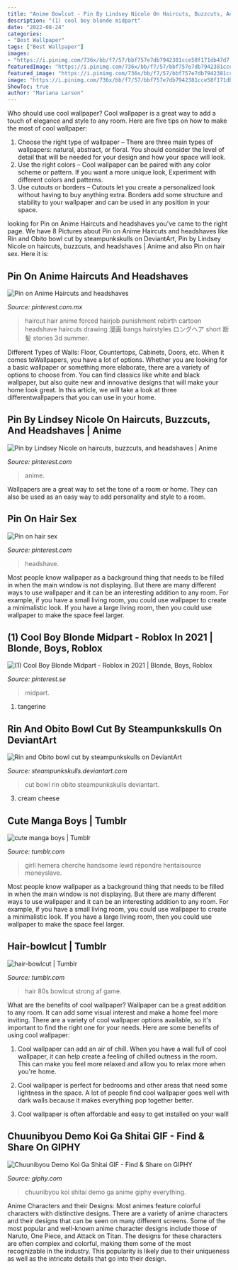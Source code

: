 ```yaml
---
title: "Anime Bowlcut - Pin By Lindsey Nicole On Haircuts, Buzzcuts, And Headshaves"
description: "(1) cool boy blonde midpart"
date: "2022-08-24"
categories:
- "Best Wallpaper"
tags: ["Best Wallpaper"]
images:
- "https://i.pinimg.com/736x/bb/f7/57/bbf757e7db7942381cce58f171db47d7.jpg"
featuredImage: "https://i.pinimg.com/736x/bb/f7/57/bbf757e7db7942381cce58f171db47d7.jpg"
featured_image: "https://i.pinimg.com/736x/bb/f7/57/bbf757e7db7942381cce58f171db47d7.jpg"
image: "https://i.pinimg.com/736x/bb/f7/57/bbf757e7db7942381cce58f171db47d7.jpg"
ShowToc: true
author: "Mariana Larson"
---
```



Who should use cool wallpaper?
Cool wallpaper is a great way to add a touch of elegance and style to any room. Here are five tips on how to make the most of cool wallpaper: 
1) Choose the right type of wallpaper – There are three main types of wallpapers: natural, abstract, or floral. You should consider the level of detail that will be needed for your design and how your space will look. 
2) Use the right colors – Cool wallpaper can be paired with any color scheme or pattern. If you want a more unique look, Experiment with different colors and patterns. 
3) Use cutouts or borders – Cutouts let you create a personalized look without having to buy anything extra. Borders add some structure and stability to your wallpaper and can be used in any position in your space.

	

		
looking for Pin on Anime Haircuts and headshaves you've came to the right page. We have 8 Pictures about Pin on Anime Haircuts and headshaves like Rin and Obito bowl cut by steampunkskulls on DeviantArt, Pin by Lindsey Nicole on haircuts, buzzcuts, and headshaves | Anime and also Pin on hair sex. Here it is:
		
    
## Pin On Anime Haircuts And Headshaves

<img loading=lazy src="https://i.pinimg.com/originals/3d/39/9c/3d399c74973e1744c049d1d58d1b227c.jpg" onerror="this.onerror=null;this.src='https://tse3.mm.bing.net/th?id=OIP.flNCFt2wNQMpNyJKuoj_zgHaMJ&amp;pid=15.1';" alt="Pin on Anime Haircuts and headshaves">

_Source: pinterest.com.mx_

>haircut hair anime forced hairjob punishment rebirth cartoon headshave haircuts drawing 漫画 bangs hairstyles ロングヘア short 断髪 stories 3d summer. 

	

Different Types of Walls: Floor, Countertops, Cabinets, Doors, etc.
When it comes toWallpapers, you have a lot of options. Whether you are looking for a basic wallpaper or something more elaborate, there are a variety of options to choose from. You can find classics like white and black wallpaper, but also quite new and innovative designs that will make your home look great. In this article, we will take a look at three differentwallpapers that you can use in your home.

    
## Pin By Lindsey Nicole On Haircuts, Buzzcuts, And Headshaves | Anime

<img loading=lazy src="https://i.pinimg.com/736x/d6/ff/e0/d6ffe0f7799173e2ce5cc2303dd59537.jpg" onerror="this.onerror=null;this.src='https://tse3.mm.bing.net/th?id=OIP.ytnSkoEJFwHWmcCDjvy8JwHaGu&amp;pid=15.1';" alt="Pin by Lindsey Nicole on haircuts, buzzcuts, and headshaves | Anime">

_Source: pinterest.com_

>anime. 

	

Wallpapers are a great way to set the tone of a room or home. They can also be used as an easy way to add personality and style to a room.

    
## Pin On Hair Sex

<img loading=lazy src="https://i.pinimg.com/originals/90/81/ce/9081ce0952f8feea70fdfe251343b8ab.jpg" onerror="this.onerror=null;this.src='https://tse4.mm.bing.net/th?id=OIP.PkIkSCXqq4D_ErEwyLyVywHaKg&amp;pid=15.1';" alt="Pin on hair sex">

_Source: pinterest.com_

>headshave. 

	

Most people know wallpaper as a background thing that needs to be filled in when the main window is not displaying. But there are many different ways to use wallpaper and it can be an interesting addition to any room. For example, if you have a small living room, you could use wallpaper to create a minimalistic look. If you have a large living room, then you could use wallpaper to make the space feel larger.

    
## (1) Cool Boy Blonde Midpart - Roblox In 2021 | Blonde, Boys, Roblox

<img loading=lazy src="https://i.pinimg.com/736x/bb/f7/57/bbf757e7db7942381cce58f171db47d7.jpg" onerror="this.onerror=null;this.src='https://tse3.mm.bing.net/th?id=OIP.J6RnTnlGZdNyL-Udg9huyQAAAA&amp;pid=15.1';" alt="(1) Cool Boy Blonde Midpart - Roblox in 2021 | Blonde, Boys, Roblox">

_Source: pinterest.se_

>midpart. 

	

1. tangerine 

    
## Rin And Obito Bowl Cut By Steampunkskulls On DeviantArt

<img loading=lazy src="http://orig15.deviantart.net/1c10/f/2015/033/a/8/rin_and_obito_bowl_cut_by_steampunkskulls-d8ghs32.png" onerror="this.onerror=null;this.src='https://tse4.mm.bing.net/th?id=OIP.gcvJvmwsORh5TPHVf_HlHwHaFG&amp;pid=15.1';" alt="Rin and Obito bowl cut by steampunkskulls on DeviantArt">

_Source: steampunkskulls.deviantart.com_

>cut bowl rin obito steampunkskulls deviantart. 

	

3. cream cheese 

    
## Cute Manga Boys | Tumblr

<img loading=lazy src="https://64.media.tumblr.com/54cf8abb6d50c0f99d3b37ac7b14f30e/tumblr_p89kzaOEls1w2ya26o1_1280.png" onerror="this.onerror=null;this.src='https://tse3.mm.bing.net/th?id=OIP.AwB4C5-Z6O1RQN2fAPL_9wHaLD&amp;pid=15.1';" alt="cute manga boys | Tumblr">

_Source: tumblr.com_

>girll hemera cherche handsome lewd répondre hentaisource moneyslave. 

	

Most people know wallpaper as a background thing that needs to be filled in when the main window is not displaying. But there are many different ways to use wallpaper and it can be an interesting addition to any room. For example, if you have a small living room, you could use wallpaper to create a minimalistic look. If you have a large living room, then you could use wallpaper to make the space feel larger.

    
## Hair-bowlcut | Tumblr

<img loading=lazy src="https://64.media.tumblr.com/4a7196d4915a9ed0efa24831ba18f77d/tumblr_ou313p444Z1v46r1fo1_1280.jpg" onerror="this.onerror=null;this.src='https://tse2.mm.bing.net/th?id=OIP.XcuEdcK2LD1-ieTSXc8joAHaJQ&amp;pid=15.1';" alt="hair-bowlcut | Tumblr">

_Source: tumblr.com_

>hair 80s bowlcut strong af game. 

	

What are the benefits of cool wallpaper?
Wallpaper can be a great addition to any room. It can add some visual interest and make a home feel more inviting. There are a variety of cool wallpaper options available, so it's important to find the right one for your needs. Here are some benefits of using cool wallpaper: 
1. Cool wallpaper can add an air of chill. When you have a wall full of cool wallpaper, it can help create a feeling of chilled outness in the room. This can make you feel more relaxed and allow you to relax more when you're home. 

2. Cool wallpaper is perfect for bedrooms and other areas that need some lightness in the space. A lot of people find cool wallpaper goes well with dark walls because it makes everything pop together better. 

3. Cool wallpaper is often affordable and easy to get installed on your wall!

    
## Chuunibyou Demo Koi Ga Shitai GIF - Find &amp; Share On GIPHY

<img loading=lazy src="https://media.giphy.com/media/75ftNXzqvrrDa/giphy.gif" onerror="this.onerror=null;this.src='https://tse1.mm.bing.net/th?id=OIP.91SEXgGDGQqDf_F3puqslwHaEK&amp;pid=15.1';" alt="Chuunibyou Demo Koi Ga Shitai GIF - Find &amp; Share on GIPHY">

_Source: giphy.com_

>chuunibyou koi shitai demo ga anime giphy everything. 

	

Anime Characters and their Designs: Most animes feature colorful characters with distinctive designs.
There are a variety of anime characters and their designs that can be seen on many different screens. Some of the most popular and well-known anime character designs include those of Naruto, One Piece, and Attack on Titan. The designs for these characters are often complex and colorful, making them some of the most recognizable in the industry. This popularity is likely due to their uniqueness as well as the intricate details that go into their design.

